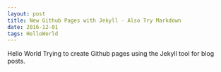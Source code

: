 ```yaml
---
layout: post
title: New Github Pages with Jekyll - Also Try Markdown
date: 2016-12-01
tags: HelloWorld
---
```


Hello World
Trying to create Github pages using the Jekyll tool for blog posts.
